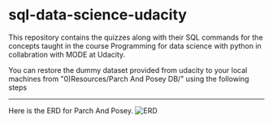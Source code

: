 # sql-data-science-udacity
This repository contains the quizzes along with their SQL commands for the concepts taught in the course Programming for data science with python in collabration with MODE at Udacity.

You can restore the dummy dataset provided from udacity to your local machines from "0)Resources/Parch And Posey DB/" using the following steps



-------------------------------------------------------------------------------------------------------------------------------------------------------------------------------
Here is the ERD for Parch And Posey.
![ERD](https://raw.githubusercontent.com/RaviPabari/sql-data-science-udacity/master/Resources/ERD.png)
